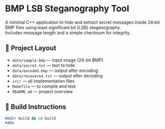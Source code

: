 # BMP LSB Steganography Tool

A minimal C++ application to hide and extract secret messages inside 24‑bit BMP files using least significant bit (LSB) steganography.  
Includes message length and a simple checksum for integrity.

## 📁 Project Layout

- `data/sample.bmp` — input image (24-bit BMP)
- `data/secret.txt` — text to hide
- `data/encoded.bmp` — output after encoding
- `data/recovered.txt` — output after decoding
- `src/` — all implementation files
- `Makefile` — to compile and test
- `README.md` — project overview

## 🚀 Build Instructions

```bash
mkdir build && cd build
make
